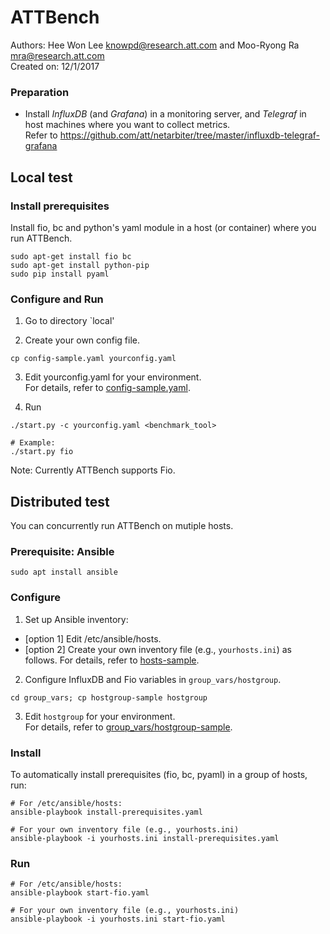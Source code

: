 # ATTBench 
Authors: Hee Won Lee <knowpd@research.att.com> and Moo-Ryong Ra <mra@research.att.com>   
Created on: 12/1/2017   

### Preparation
- Install *InfluxDB* (and *Grafana*) in a monitoring server, and *Telegraf* in host machines where you want to collect metrics.  
Refer to <https://github.com/att/netarbiter/tree/master/influxdb-telegraf-grafana>


## Local test

### Install prerequisites
Install fio, bc and python's yaml module in a host (or container) where you run ATTBench.
```
sudo apt-get install fio bc
sudo apt-get install python-pip
sudo pip install pyaml
```

### Configure and Run
1. Go to directory `local'

2. Create your own config file. 
```
cp config-sample.yaml yourconfig.yaml
```  

3. Edit yourconfig.yaml for your environment.  
For details, refer to [config-sample.yaml](local/config-sample.yaml).

4. Run
```
./start.py -c yourconfig.yaml <benchmark_tool>

# Example:
./start.py fio
```
Note: Currently ATTBench supports Fio.


## Distributed test
You can concurrently run ATTBench on mutiple hosts.

### Prerequisite: Ansible
```
sudo apt install ansible
```

### Configure
1. Set up Ansible inventory:
  - [option 1] Edit /etc/ansible/hosts.
  - [option 2] Create your own inventory file (e.g., `yourhosts.ini`) as follows. For details, refer to [hosts-sample](hosts-sample).

2. Configure InfluxDB and Fio variables in `group_vars/hostgroup`.
```
cd group_vars; cp hostgroup-sample hostgroup
```

3. Edit `hostgroup` for your environment.  
For details, refer to [group_vars/hostgroup-sample](group_vars/hostgroup-sample).
   
### Install
To automatically install prerequisites (fio, bc, pyaml) in a group of hosts, run:
```
# For /etc/ansible/hosts:
ansible-playbook install-prerequisites.yaml

# For your own inventory file (e.g., yourhosts.ini)
ansible-playbook -i yourhosts.ini install-prerequisites.yaml

```

### Run
```
# For /etc/ansible/hosts:
ansible-playbook start-fio.yaml

# For your own inventory file (e.g., yourhosts.ini)
ansible-playbook -i yourhosts.ini start-fio.yaml
```
